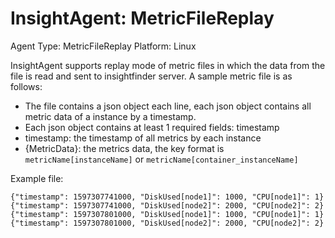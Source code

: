# InsightAgent: MetricFileReplay
Agent Type: MetricFileReplay
Platform: Linux

InsightAgent supports replay mode of metric files in which the data from the file is read and sent to insightfinder server. A sample metric file is as follows:
- The file contains a json object each line, each json object contains all metric data of a instance by a timestamp.
- Each json object contains at least 1 required fields: timestamp
- timestamp: the timestamp of all metrics by each instance
- {MetricData}: the metrics data, the key format is `metricName[instanceName]` or `metricName[container_instanceName]`


Example file:
```text
{"timestamp": 1597307741000, "DiskUsed[node1]": 1000, "CPU[node1]": 1}
{"timestamp": 1597307741000, "DiskUsed[node2]": 2000, "CPU[node2]": 2}
{"timestamp": 1597307801000, "DiskUsed[node1]": 1000, "CPU[node1]": 1}
{"timestamp": 1597307801000, "DiskUsed[node2]": 2000, "CPU[node2]": 2}
```


